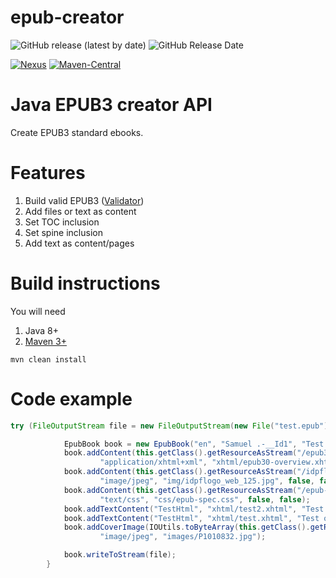 # epub-creator

![GitHub release (latest by date)](
https://img.shields.io/github/v/release/kemitix/epub-creator?style=for-the-badge)
![GitHub Release Date](
https://img.shields.io/github/release-date/kemitix/epub-creator?style=for-the-badge)

[![Nexus](
https://img.shields.io/nexus/r/https/oss.sonatype.org/net.kemitix/epub-creator.svg?style=for-the-badge)](
https://oss.sonatype.org/content/repositories/releases/net/kemitix/epub-creator/)
[![Maven-Central](
https://img.shields.io/maven-central/v/net.kemitix/epub-creator.svg?style=for-the-badge)](
https://search.maven.org/search?q=g:net.kemitix%20a:epub-creator)

# Java EPUB3 creator API

Create EPUB3 standard ebooks. 

# Features
1. Build valid EPUB3 ([Validator](http://validator.idpf.org/))
2. Add files or text as content
3. Set TOC inclusion
4. Set spine inclusion
5. Add text as content/pages

# Build instructions

You will need

1. Java 8+
2. [Maven 3+](https://maven.apache.org/download.cgi)

```
mvn clean install
```


# Code example

```java
try (FileOutputStream file = new FileOutputStream(new File("test.epub"))) {

            EpubBook book = new EpubBook("en", "Samuel .-__Id1", "Test Book", "Samuel Holtzkampf");
            book.addContent(this.getClass().getResourceAsStream("/epub30-overview.xhtml"),
                    "application/xhtml+xml", "xhtml/epub30-overview.xhtml", true, true).setId("Overview");
            book.addContent(this.getClass().getResourceAsStream("/idpflogo_web_125.jpg"),
                    "image/jpeg", "img/idpflogo_web_125.jpg", false, false);
            book.addContent(this.getClass().getResourceAsStream("/epub-spec.css"),
                    "text/css", "css/epub-spec.css", false, false);
            book.addTextContent("TestHtml", "xhtml/test2.xhtml", "Test one two four!!!!!\nTesting two").setToc(true);
            book.addTextContent("TestHtml", "xhtml/test.xhtml", "Test one two three\nTesting two").setToc(true);
            book.addCoverImage(IOUtils.toByteArray(this.getClass().getResourceAsStream("/P1010832.jpg")),
                    "image/jpeg", "images/P1010832.jpg");

            book.writeToStream(file);
        }
```
